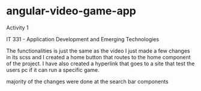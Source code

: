 # angular-video-game-app

Activity 1

IT 331 - Application Development and Emerging Technologies

The functionalities is just the same as the video I just made a few changes in its scss and I created a home button that routes to the home component of the project. I have also created a hyperlink that goes to a site that test the users pc if it can run a specific game.

majority of the changes were done at the search bar components
